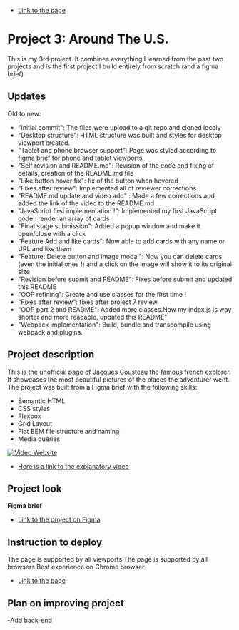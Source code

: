 - [Link to the page](https://sacha-marciano.github.io/se_project_aroundtheus/)

# Project 3: Around The U.S.

This is my 3rd project. It combines everything I learned from the past two projects and is the first project I build entirely from scratch (and a figma brief)

## Updates

Old to new:

- "Initial commit": The files were upload to a git repo and cloned localy
- "Desktop structure": HTML structure was built and styles for desktop viewport created.
- "Tablet and phone browser support": Page was styled according to figma brief for phone and tablet viewports
- "Self revision and README.md": Revision of the code and fixing of details, creation of the README.md file
- "Like button hover fix": fix of the button when hovered
- "Fixes after review": Implemented all of reviewer corrections
- "README.md update and video add" : Made a few corrections and added the link of the video to the README.md
- "JavaScript first implementation !": Implemented my first JavaScript code : render an array of cards
- "Final stage submission": Added a popup window and make it open/close with a click
- "Feature Add and like cards": Now able to add cards with any name or URL and like them
- "Feature: Delete button and image modal": Now you can delete cards (even the initial ones !) and a click on the image will show it to its original size
- "Revision before submit and README": Fixes before submit and updated this README
- "OOP refining": Create and use classes for the first time !
- "Fixes after review": fixes after project 7 review
- "OOP part 2 and README": Added more classes.Now my index.js is way shorter and more readable, updated this README"
- "Webpack implementation": Build, bundle and transcompile using webpack and plugins.

## Project description

This is the unofficial page of Jacques Cousteau the famous french explorer. It showcases the most beautiful pictures of the places the adventurer went.
The project was built from a Figma brief with the following skills:

- Semantic HTML
- CSS styles
- Flexbox
- Grid Layout
- Flat BEM file structure and naming
- Media queries

[![Video Website](https://img.youtube.com/vi/rsA7WrYDE7s/0.jpg)](https://www.youtube.com/watch?v=rsA7WrYDE7s)

- [Here is a link to the explanatory video](https://www.youtube.com/watch?v=rsA7WrYDE7s)

## Project look

**Figma brief**

- [Link to the project on Figma](https://www.figma.com/file/ii4xxsJ0ghevUOcssTlHZv/Sprint-3%3A-Around-the-US?node-id=0%3A1)


## Instruction to deploy

The page is supported by all viewports
The page is supported by all browsers
Best experience on Chrome browser
- [Link to the page](https://sacha-marciano.github.io/se_project_aroundtheus/)
## Plan on improving project

-Add back-end
